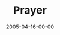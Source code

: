 ---
layout: message
category: message
series: "Fresh Breath"
title: "Prayer"
date: 2005-04-16-00-00
message_id: 124
audio: "http://s3.amazonaws.com/crossroads-media/media/legacy/mp3/Fresh_Breath_01_04-16-05_Prayer.mp3"
audio-duration: "17:18"
flag: "N"
---